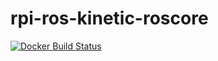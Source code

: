 # rpi-ros-kinetic-roscore

[![Docker Build Status](https://img.shields.io/docker/build/duckietown/rpi-ros-kinetic-roscore.svg)](https://hub.docker.com/r/duckietown/rpi-ros-kinetic-roscore/)
